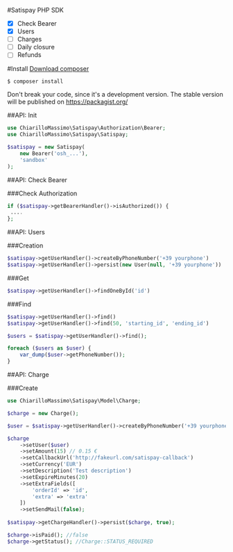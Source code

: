 #Satispay PHP SDK

- [X] Check Bearer
- [X] Users
- [ ] Charges
- [ ] Daily closure
- [ ] Refunds

#Install
[Download composer](https://getcomposer.org/download)

`$ composer install`

Don't break your code, since it's a development version. The stable version will be published on https://packagist.org/

##API: Init

```php
use ChiarilloMassimo\Satispay\Authorization\Bearer;
use ChiarilloMassimo\Satispay\Satispay;

$satispay = new Satispay(
    new Bearer('osh_...'),
    'sandbox'
);
```

##API: Check Bearer

###Check Authorization

```php
if ($satispay->getBearerHandler()->isAuthorized()) {
 ....
};
```

##API: Users

###Creation

```php
$satispay->getUserHandler()->createByPhoneNumber('+39 yourphone')
$satispay->getUserHandler()->persist(new User(null, '+39 yourphone'))
```

###Get

```php
$satispay->getUserHandler()->findOneById('id')
```

###Find

```php
$satispay->getUserHandler()->find()
$satispay->getUserHandler()->find(50, 'starting_id', 'ending_id')

$users = $satispay->getUserHandler()->find();

foreach ($users as $user) {
    var_dump($user->getPhoneNumber());
}
```

##API: Charge

###Create

```php
use ChiarilloMassimo\Satispay\Model\Charge;

$charge = new Charge();

$user = $satispay->getUserHandler()->createByPhoneNumber('+39 yourphone');

$charge
    ->setUser($user)
    ->setAmount(15) // 0.15 €
    ->setCallbackUrl('http://fakeurl.com/satispay-callback')
    ->setCurrency('EUR')
    ->setDescription('Test description')
    ->setExpireMinutes(20)
    ->setExtraFields([
        'orderId' => 'id',
        'extra' => 'extra'
    ])
    ->setSendMail(false);
    
$satispay->getChargeHandler()->persist($charge, true);

$charge->isPaid(); //false
$charge->getStatus(); //Charge::STATUS_REQUIRED
```
